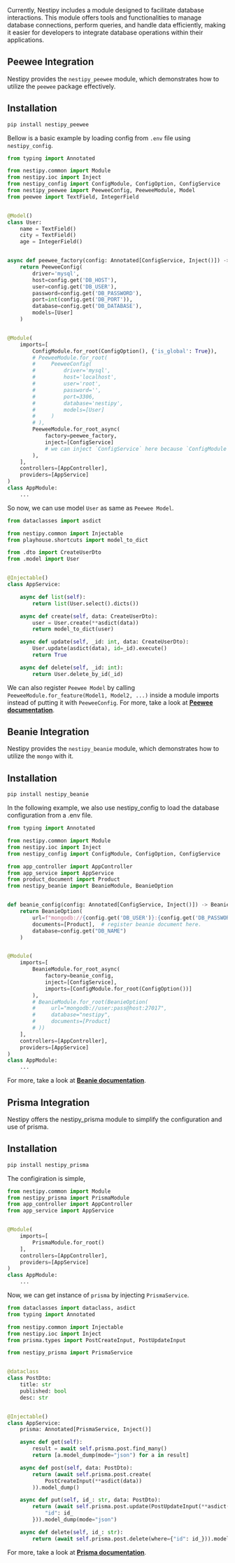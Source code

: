 Currently, Nestipy includes a module designed to facilitate database interactions. This module offers tools and functionalities to manage database connections, perform queries, and handle data efficiently, making it easier for developers to integrate database operations within their applications.
## Peewee Integration

Nestipy provides the `nestipy_peewee` module, which demonstrates how to utilize the `peewee` package effectively.

## Installation
```bash
pip install nestipy_peewee
```

Bellow is a basic example by loading config from `.env` file using `nestipy_config`.
```python
from typing import Annotated

from nestipy.common import Module
from nestipy.ioc import Inject
from nestipy_config import ConfigModule, ConfigOption, ConfigService
from nestipy_peewee import PeeweeConfig, PeeweeModule, Model
from peewee import TextField, IntegerField


@Model()
class User:
    name = TextField()
    city = TextField()
    age = IntegerField()


async def peewee_factory(config: Annotated[ConfigService, Inject()]) -> PeeweeConfig:
    return PeeweeConfig(
        driver='mysql',
        host=config.get('DB_HOST'),
        user=config.get('DB_USER'),
        password=config.get('DB_PASSWORD'),
        port=int(config.get('DB_PORT')),
        database=config.get('DB_DATABASE'),
        models=[User]
    )


@Module(
    imports=[
        ConfigModule.for_root(ConfigOption(), {'is_global': True}),
        # PeeweeModule.for_root(
        #     PeeweeConfig(
        #         driver='mysql',
        #         host='localhost',
        #         user='root',
        #         password='',
        #         port=3306,
        #         database='nestipy',
        #         models=[User]
        #     )
        # ),
        PeeweeModule.for_root_async(
            factory=peewee_factory,
            inject=[ConfigService]
            # we can inject `ConfigService` here because `ConfigModule` is declared as global
        ),
    ],
    controllers=[AppController],
    providers=[AppService]
)
class AppModule:
    ...


```
So now, we can use model `User` as same as `Peewee Model`.

```python
from dataclasses import asdict

from nestipy.common import Injectable
from playhouse.shortcuts import model_to_dict

from .dto import CreateUserDto
from .model import User


@Injectable()
class AppService:

    async def list(self):
        return list(User.select().dicts())

    async def create(self, data: CreateUserDto):
        user = User.create(**asdict(data))
        return model_to_dict(user)

    async def update(self, _id: int, data: CreateUserDto):
        User.update(asdict(data), id=_id).execute()
        return True

    async def delete(self, _id: int):
        return User.delete_by_id(_id)

```

We can also register `Peewee Model` by calling `PeeweeModule.for_feature(Model1, Model2, ...)` inside a module imports instead of putting it with `PeeweeConfig`.
For more, take a look at **[Peewee documentation](https://docs.peewee-orm.com)**.

## Beanie Integration

Nestipy provides the `nestipy_beanie` module, which demonstrates how to utilize the `mongo` with it.

## Installation
```bash
pip install nestipy_beanie
```
In the following example, we also use nestipy_config to load the database configuration from a .env file.

```python
from typing import Annotated

from nestipy.common import Module
from nestipy.ioc import Inject
from nestipy_config import ConfigModule, ConfigOption, ConfigService

from app_controller import AppController
from app_service import AppService
from product_document import Product
from nestipy_beanie import BeanieModule, BeanieOption


def beanie_config(config: Annotated[ConfigService, Inject()]) -> BeanieOption:
    return BeanieOption(
        url=f"mongodb://{config.get('DB_USER')}:{config.get('DB_PASSWORD')}@{config.get('DB_HOST')}:{config.get('DB_PORT')}",
        documents=[Product],  # register beanie document here.
        database=config.get("DB_NAME")
    )


@Module(
    imports=[
        BeanieModule.for_root_async(
            factory=beanie_config,
            inject=[ConfigService],
            imports=[ConfigModule.for_root(ConfigOption())]
        ),
        # BeanieModule.for_root(BeanieOption(
        #     url="mongodb://user:pass@host:27017",
        #     database="nestipy",
        #     documents=[Product]
        # ))
    ],
    controllers=[AppController],
    providers=[AppService]
)
class AppModule:
    ...

```
For more, take a look at **[Beanie documentation](https://beanie-odm.dev)**.

## Prisma Integration
Nestipy offers the nestipy_prisma module to simplify the configuration and use of prisma.

## Installation
```bash
pip install nestipy_prisma
```
The configiration is simple,

```python
from nestipy.common import Module
from nestipy_prisma import PrismaModule
from app_controller import AppController
from app_service import AppService


@Module(
    imports=[
        PrismaModule.for_root()
    ],
    controllers=[AppController],
    providers=[AppService]
)
class AppModule:
    ...

```

Now, we can get instance of `prisma` by injecting `PrismaService`.
```python
from dataclasses import dataclass, asdict
from typing import Annotated

from nestipy.common import Injectable
from nestipy.ioc import Inject
from prisma.types import PostCreateInput, PostUpdateInput

from nestipy_prisma import PrismaService


@dataclass
class PostDto:
    title: str
    published: bool
    desc: str


@Injectable()
class AppService:
    prisma: Annotated[PrismaService, Inject()]

    async def get(self):
        result = await self.prisma.post.find_many()
        return [a.model_dump(mode="json") for a in result]

    async def post(self, data: PostDto):
        return (await self.prisma.post.create(
            PostCreateInput(**asdict(data))
        )).model_dump()

    async def put(self, id_: str, data: PostDto):
        return (await self.prisma.post.update(PostUpdateInput(**asdict(data)), where={
            "id": id_
        })).model_dump(mode="json")

    async def delete(self, id_: str):
        return (await self.prisma.post.delete(where={"id": id_})).model_dump(mode="json")

```

For more, take a look at **[Prisma documentation](https://prisma-client-py.readthedocs.io)**.




